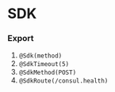 # SDK

### Export

1. `@Sdk(method)`
1. `@SdkTimeout(5)`
1. `@SdkMethod(POST)`
1. `@SdkRoute(/consul.health)`
